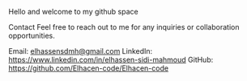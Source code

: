 Hello  and welcome to my github space 

Contact
Feel free to reach out to me for any inquiries or collaboration opportunities.

Email: elhassensdmh@gmail.com
LinkedIn: https://www.linkedin.com/in/elhassen-sidi-mahmoud
GitHub: https://github.com/Elhacen-code/Elhacen-code
